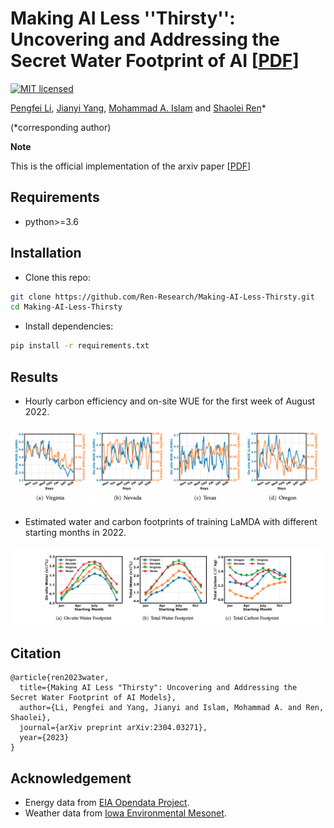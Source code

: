 # Making AI Less ''Thirsty'': Uncovering and Addressing the Secret Water Footprint of AI [[PDF](http://arxiv.org/abs/2304.03271)]

[![MIT licensed](https://img.shields.io/badge/license-MIT-brightgreen.svg)](LICENSE.md)

[Pengfei Li](https://www.cs.ucr.edu/~pli081/), [Jianyi Yang](https://jyang-ai.github.io/), [Mohammad A. Islam](https://crystal.uta.edu/~mislam/) and [Shaolei Ren](https://intra.ece.ucr.edu/~sren/)*

(*corresponding author)

**Note**

This is the official implementation of the arxiv paper [[PDF](http://arxiv.org/abs/2304.03271)]

## Requirements

* python>=3.6

## Installation
* Clone this repo:
```bash
git clone https://github.com/Ren-Research/Making-AI-Less-Thirsty.git
cd Making-AI-Less-Thirsty
```
* Install dependencies:
```bash
pip install -r requirements.txt
```

## Results

- Hourly carbon efficiency and on-site WUE for the first week of August 2022.

![snapshot](./figures/snapshot.png)

- Estimated water and carbon footprints of training LaMDA with different starting months in 2022.

![footprint](./figures/footprint.png)

## Citation
```
@article{ren2023water,
  title={Making AI Less "Thirsty": Uncovering and Addressing the Secret Water Footprint of AI Models},
  author={Li, Pengfei and Yang, Jianyi and Islam, Mohammad A. and Ren, Shaolei},
  journal={arXiv preprint arXiv:2304.03271},
  year={2023}
}
```

## Acknowledgement
* Energy data from [EIA Opendata Project](https://www.eia.gov/opendata/).
* Weather data from [Iowa Environmental Mesonet](https://mesonet.agron.iastate.edu/).
